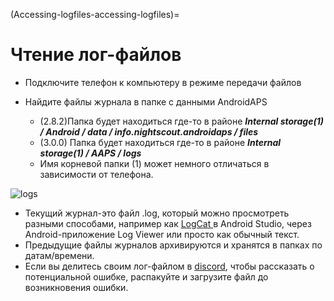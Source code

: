 (Accessing-logfiles-accessing-logfiles)=

# Чтение лог-файлов

* Подключите телефон к компьютеру в режиме передачи файлов
* Найдите файлы журнала в папке с данными AndroidAPS
    
    * (2.8.2)Папка будет находиться где-то в районе ***Internal storage(1) / Android / data / info.nightscout.androidaps / files***
    * (3.0.0) Папка будет находиться где-то в районе ***Internal storage(1) / AAPS / logs***
    * Имя корневой папки (1) может немного отличаться в зависимости от телефона.

![logs](../images/aapslog.png)

* Текущий журнал-это файл .log, который можно просмотреть разными способами, например как [ LogCat ](https://developer.android.com/studio/debug/am-logcat.html) в Android Studio, через Android-приложение Log Viewer или просто как обычный текст. 
* Предыдущие файлы журналов архивируются и хранятся в папках по датам/времени. 
* Если вы делитесь своим лог-файлом в [discord](https://discord.gg/4fQUWHZ4Mw), чтобы рассказать о потенциальной ошибке, распакуйте и загрузите файл до возникновения ошибки.